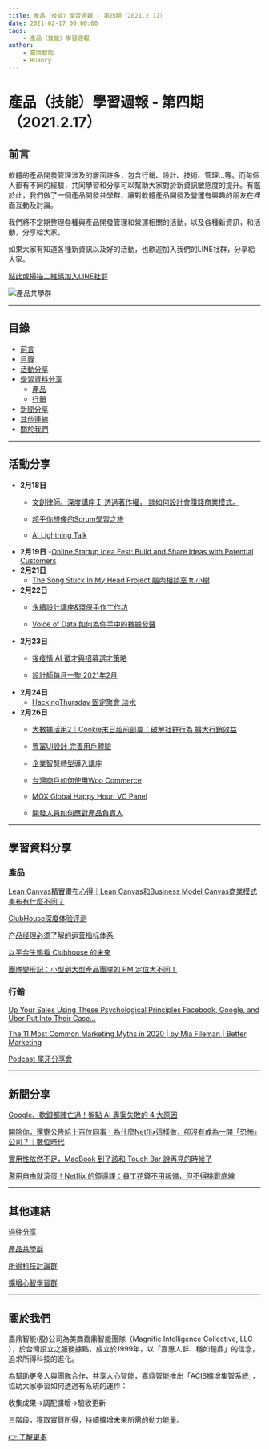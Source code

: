 ```yaml
---
title: 產品（技能）學習週報 - 第四期（2021.2.17）
date: 2021-02-17 00:00:00
tags:
	- 產品（技能）學習週報
author:
	- 嘉鼎智能
	- Huanry
---
```


# 產品（技能）學習週報 - 第四期（2021.2.17）
## 前言

軟體的產品開發管理涉及的層面許多，包含行銷、設計、技術、管理...等。而每個人都有不同的經驗，共同學習和分享可以幫助大家對於新資訊敏感度的提升。有鑑於此，我們做了一個產品開發共學群，讓對軟體產品開發及營運有興趣的朋友在裡面互動及討論。

我們將不定期整理各種與產品開發管理和營運相關的活動，以及各種新資訊，和活動，分享給大家。

如果大家有知道各種新資訊以及好的活動，也歡迎加入我們的LINE社群，分享給大家。


[點此或掃描二維碼加入LINE社群](https://line.me/ti/g2/Dj4AkbdDsY6o4D_CdDUB6Q)

![產品共學群](/img/產品共學群.jpg)



---
## 目錄
- [前言](#前言)
- [目錄](#目錄)
- [活動分享](#活動分享)
- [學習資料分享](#學習資料分享)
	- [產品](#產品)
	- [行銷](#行銷)
- [新聞分享](#新聞分享)
- [其他連結](#其他連結)
- [關於我們](#關於我們)

---
## 活動分享

- **2月18日**
	- [文創律師。深度講座Ｉ 透過著作權， 談如何設計會賺錢商業模式。](https://www.accupass.com/event/2102090234431617685765)

	- [超乎你想像的Scrum學習之旅](https://www.accupass.com/event/2102030316111475961845)

	- [AI Lightning Talk](https://www.accupass.com/event/2102160033581588393920)
- **2月19日**
	-[Online Startup Idea Fest: Build and Share Ideas with Potential Customers](https://www.meetup.com/Taipei-Startup-Founder-101/events/276200673/)
- **2月21日**
	- [The Song Stuck In My Head Project 腦內相談室 ft.小樹](https://www.accupass.com/event/2101171556231929246611)
- **2月22日**
	- [永續設計講座&環保手作工作坊](https://www.accupass.com/event/2102090938441944320473)

	- [Voice of Data 如何為你手中的數據發聲](https://www.meetup.com/rladies-taipei/events/275622681)
- **2月23日**
	- [後疫情 AI 徵才與招募選才策略](https://www.accupass.com/event/2101140347411891157389)

	- [設計師每月一聚 2021年2月](https://www.accupass.com/event/2101131021351457920730)
- **2月24日**
	- [HackingThursday 固定聚會 淡水](https://www.meetup.com/hackingthursday/events/276189494)
- **2月26日**
	- [大數據活用2｜Cookie末日超前部屬：破解社群行為 擴大行銷效益](https://www.accupass.com/event/2101210812361796757170)

	- [豐富UI設計 完善用戶體驗](https://www.accupass.com/event/2102090604361057106020)

	- [企業智慧轉型導入講座](https://www.eventbrite.com/e/20210226-tickets-137758474305?aff=ebdssbdestsearch)

	- [台灣商戶如何使用Woo Commerce](https://www.meetup.com/Taipei-WooCommerce-Meetup-Group/events/275860646)

	- [MOX Global Happy Hour: VC Panel](https://www.meetup.com/Taipei-Venture-Capital-and-Startups/events/275996448)

	- [開發人員如何應對產品負責人](https://www.meetup.com/scrumoholics/events/276166587)

---
## 學習資料分享
### 產品
[Lean Canvas精實畫布心得｜Lean Canvas和Business Model Canvas商業模式畫布有什麼不同？](https://medium.com/brandonlab/lean-canvas-and-business-canvas-94a7c17d48c7)

[ClubHouse深度体验评测](https://mp.weixin.qq.com/s/x_L82H7wz-0Ha5CL0P9GDg)

[产品经理必须了解的运营指标体系](https://mp.weixin.qq.com/s/qFW3PwuQPHaowok5_X42xQ)

[以平台生態看 Clubhouse 的未來](https://careerespresso.com/willclubhousebethenextbigsocialplatform/?fbclid=IwAR0TtRQBTtrpmH2B5Ui9Q5_8vXfmKzW5u2ttvyjJO9p_EBywhu0_O4KTyBk)

[團隊變形記：小型到大型產品團隊的 PM 定位大不同！](https://medium.com/3pm-lab/evolution-of-product-managers-in-fast-growing-startups-4693fd4354cf)

### 行銷
[Up Your Sales Using These Psychological Principles Facebook, Google, and Uber Put Into Their Case…](https://medium.com/better-marketing/up-your-sales-using-these-psychological-principles-facebook-google-and-uber-put-into-their-case-44344949d4ce)

[The 11 Most Common Marketing Myths in 2020 | by Mia Fileman | Better Marketing](https://medium.com/better-marketing/the-11-most-common-marketing-myths-in-2020-332f29da81b4)

[Podcast 尾牙分享會](https://www.youtube.com/watch?v=WgiTVhHerKI&ab_channel=%E8%AC%9D%E5%AD%9F%E6%81%AD)

---
## 新聞分享
[Google、軟銀都陣亡過！盤點 AI 專案失敗的 4 大原因](https://buzzorange.com/techorange/2021/02/04/ai-project-difficulties/?fbclid=IwAR1woUeS_FOZ9XB3rNRGosgG9QsWrUX8Dj0h44PrzMpd0lPM5s3zcUIeSWs)

[開除你，還寄公告給上百位同事！為什麼Netflix這樣做，卻沒有成為一間「恐怖」公司？｜數位時代](https://www.bnext.com.tw/article/54486/netflix-human-resource)

[實用性依然不足，MacBook 到了該和 Touch Bar 說再見的時候了](https://technews.tw/2021/02/16/apple-macbook-pro-touch-bar)

[濫用自由就滾蛋！Netflix 的領導課：員工花錢不用報備，但不得挑戰底線](https://www.bnext.com.tw/article/61070/netflix-payment-freedom-financial)

---
## 其他連結

[過往分享](/tags/產品（技能）學習週報)

[產品共學群](https://line.me/ti/g2/Dj4AkbdDsY6o4D_CdDUB6Q?utm_source=invitation&utm_medium=link_copy&utm_campaign=default)

[所得科技討論群](https://line.me/ti/g2/asPFU-0w4o9MIRSBdb4gtg?utm_source=invitation&utm_medium=link_copy&utm_campaign=default)

[擴增心智學習群](https://line.me/ti/g2/asPFU-0w4o9MIRSBdb4gtg?utm_source=invitation&utm_medium=link_copy&utm_campaign=default)


---
## 關於我們
嘉鼎智能(股)公司為美商嘉鼎智能團隊（Magnific Intelligence Collective, LLC ），於台灣設立之服務據點，成立於1999年，以「嘉惠人群、穩如鐘鼎」的信念，追求所得科技的進化。 

為幫助更多人與團隊合作，共享人心智能，嘉鼎智能推出「ACIS擴增集智系統」，協助大家學習如何透過有系統的運作：

 收集成果->調配擴增->驗收更新

三階段，獲取實質所得，持續擴增未來所需的動力能量。 

[👉 了解更多](https://act.magnific.biz)

